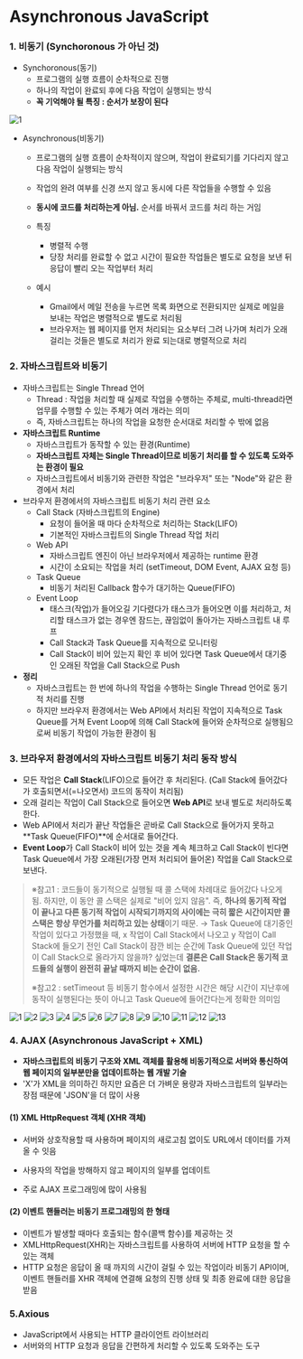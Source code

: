 # Asynchronous JavaScript

### 1. 비동기 (Synchoronous 가 아닌 것)

- Synchoronous(동기) 
  - 프로그램의 실행 흐름이 순차적으로 진행
  - 하나의 작업이 완료되 후에 다음 작업이 실행되는 방식
  - **꼭 기억해야 될 특징 : 순서가 보장이 된다**

![1](https://github.com/JeongJonggil/TIL/assets/139416006/5f5eed81-f1f4-4a0d-9cd9-99dbf31434a0)

- Asynchronous(비동기)
  - 프로그램의 실행 흐름이 순차적이지 않으며, 작업이 완료되기를 기다리지 않고 다음 작업이 실행되는 방식
  - 작업의 완려 여부를 신경 쓰지 않고 동시에 다른 작업들을 수행할 수 있음
  - **동시에 코드를 처리하는게 아님.** 순서를 바꿔서 코드를 처리 하는 거임
  
  - 특징
    - 병렬적 수행
    - 당장 처리를 완료할 수 없고 시간이 필요한 작업들은 별도로 요청을 보낸 뒤 응답이 빨리 오는 작업부터 처리
  - 예시
    - Gmail에서 메일 전송을 누르면 목록 화면으로 전환되지만 실제로 메일을 보내는 작업은 병렬적으로 별도로 처리됨
    - 브라우저는 웹 페이지를 먼저 처리되는 요소부터 그려 나가며 처리가 오래 걸리는 것들은 별도로 처리가 완료 되는대로 병렬적으로 처리

### 2. 자바스크립트와 비동기

- 자바스크립트는 Single Thread 언어
  - Thread : 작업을 처리할 때 실제로 작업을 수행하는 주체로, multi-thread라면 업무를 수행할 수 있는 주체가 여러 개라는 의미
  - 즉, 자바스크립트는 하나의 작업을 요청한 순서대로 처리할 수 밖에 없음
- **자바스크립트 Runtime**
  - 자바스크립트가 동작할 수 있는 환경(Runtime)
  - **자바스크립트 자체는 Single Thread이므로 비동기 처리를 할 수 있도록 도와주는 환경이 필요**
  - 자바스크립트에서 비동기와 관련한 작업은 "브라우저" 또는 "Node"와 같은 환경에서 처리
- 브라우저 환경에서의 자바스크립트 비동기 처리 관련 요소
  - Call Stack (자바스크립트의 Engine)
    - 요청이 들어올 때 마다 순차적으로 처리하는 Stack(LIFO)
    - 기본적인 자바스크립트의 Single Thread 작업 처리
  - Web API
    - 자바스크립트 엔진이 아닌 브라우저에서 제공하는 runtime 환경
    - 시간이 소요되는 작업을 처리 (setTimeout, DOM Event, AJAX 요청 등)
  - Task Queue
    - 비동기 처리된 Callback 함수가 대기하는 Queue(FIFO)
  - Event Loop
    - 태스크(작업)가 들어오길 기다렸다가 태스크가 들어오면 이를 처리하고, 처리할 태스크가 없는 경우엔 잠드는, 끊임없이 돌아가는 자바스크립트 내 루프
    - Call Stack과 Task Queue를 지속적으로 모니터링
    - Call Stack이 비어 있는지 확인 후 비어 있다면 Task Queue에서 대기중인 오래된 작업을 Call Stack으로 Push
- **정리**
  - 자바스크립트는 한 번에 하나의 작업을 수행하는 Single Thread 언어로 동기적 처리를 진행
  - 하지만 브라우저 환경에서는 Web API에서 처리된 작업이 지속적으로 Task Queue를 거쳐 Event Loop에 의해 Call Stack에 들어와 순차적으로 실행됨으로써 비동기 작업이 가능한 환경이 됨



### 3. 브라우저 환경에서의 자바스크립트 비동기 처리 동작 방식

- 모든 작업은 **Call Stack**(LIFO)으로 들어간 후 처리된다. (Call Stack에 들어갔다가 호출되면서(=나오면서) 코드의 동작이 처리됨)
- 오래 걸리는 작업이 Call Stack으로 들어오면 **Web API**로 보내 별도로 처리하도록 한다.
- Web API에서 처리가 끝난 작업들은 곧바로 Call Stack으로 들어가지 못하고 **Task Queue(FIFO)**에 순서대로 들어간다.
- **Event Loop**가 Call Stack이 비어 있는 것을 계속 체크하고 Call Stack이 빈다면 Task Queue에서 가장 오래된(가장 먼저 처리되어 들어온) 작업을 Call Stack으로 보낸다.

> ※참고1 : 코드들이 동기적으로 실행될 때 콜 스택에 차례대로 들어갔다 나오게 됨. 하지만, 이 동안 콜 스택은 실제로 "비어 있지 않음". 즉, **하나의 동기적 작업이 끝나고 다른 동기적 작업이 시작되기까지의 사이에는 극히 짧은 시간이지만 콜 스택은 항상 무언가를 처리하고 있는 상태**이기 때문. → Task Queue에 대기중인 작업이 있다고 가정했을 때, x 작업이 Call Stack에서 나오고  y 작업이 Call Stack에 들오기 전인 Call Stack이 잠깐 비는 순간에 Task Queue에 있던 작업이 Call Stack으로 올라가지 않을까? 싶었는데 **결론은 Call Stack은 동기적 코드들의 실행이 완전히 끝날 때까지 비는 순간이 없음.**
>
> ※참고2 : setTimeout 등 비동기 함수에서 설정한 시간은 해당 시간이 지난후에 동작이 실행된다는 뜻이 아니고 Task Queue에 들어간다는게 정확한 의미임
  
![1](https://github.com/JeongJonggil/TIL/assets/139416006/6f736ae3-b62b-4ddf-af2d-4e4dcde5c4ad)
![2](https://github.com/JeongJonggil/TIL/assets/139416006/888df333-931b-4198-9a2a-92b221837af8)
![3](https://github.com/JeongJonggil/TIL/assets/139416006/fd8228c8-cb71-4677-9dca-8d60de96b3cd)
![4](https://github.com/JeongJonggil/TIL/assets/139416006/b8166e3c-b8d2-4e1c-a08f-c5ae102f8ecf)
![5](https://github.com/JeongJonggil/TIL/assets/139416006/67ceebef-f69c-4820-9f45-80d8ef43e660)
![6](https://github.com/JeongJonggil/TIL/assets/139416006/e025b049-5e79-47f2-9c3a-645540a05d14)
![7](https://github.com/JeongJonggil/TIL/assets/139416006/1fbdf6f0-4bc9-46d4-bfb3-3f674e6ac669)
![8](https://github.com/JeongJonggil/TIL/assets/139416006/41db3a78-a01a-41af-be98-6b8f3c963201)
![9](https://github.com/JeongJonggil/TIL/assets/139416006/54587fe4-e779-40a3-ba81-a9589a32f0c0)
![10](https://github.com/JeongJonggil/TIL/assets/139416006/1aec10ae-b047-4c53-8541-ce8841a54c9c)
![11](https://github.com/JeongJonggil/TIL/assets/139416006/3181da56-ae9a-4419-8d4a-0ed4e6c180ae)
![12](https://github.com/JeongJonggil/TIL/assets/139416006/77b45068-f8c0-40cc-b2af-ed77864b203e)
![13](https://github.com/JeongJonggil/TIL/assets/139416006/276dc563-3dca-4a68-af4b-3c57e348cd08)

### 4. AJAX (Asynchronous JavaScript + XML)

- **자바스크립트의 비동기 구조와 XML 객체를 활용해 비동기적으로 서버와 통신하여 웹 페이지의 일부분만을 업데이트하는 웹 개발 기술**
- 'X'가 XML을 의미하긴 하지만 요즘은 더 가벼운 용량과 자바스크립트의 일부라는 장점 때문에 'JSON'을 더 많이 사용

#### (1) XML HttpRequest 객체 (XHR 객체)

- 서버와 상호작용할 때 사용하며 페이지의 새로고침 없이도 URL에서 데이터를 가져올 수 잇음

- 사용자의 작업을 방해하지 않고 페이지의 일부를 업데이트
- 주로 AJAX 프로그래밍에 많이 사용됨

#### (2) 이벤트 핸들러는 비동기 프로그래밍의 한 형태

- 이벤트가 발생할 때마다 호출되는 함수(콜백 함수)를 제공하는 것
- XMLHttpRequest(XHR)는 자바스크립트를 사용하여 서버에 HTTP 요청을 할 수 있는 객체
- HTTP 요청은 응답이 올 때 까지의 시간이 걸릴 수 있는 작업이라 비동기 API이며, 이벤트 핸들러를 XHR 객체에 연결해 요청의 진행 상태 및 최종 완료에 대한 응답을 받음

### 5.Axious

- JavaScript에서 사용되는 HTTP 클라이언트 라이브러리
- 서버와의 HTTP 요청과 응답을 간편하게 처리할 수 있도록 도와주는 도구
